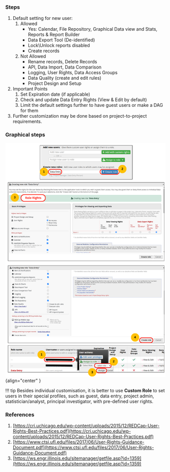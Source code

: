 ### Steps
1.	Default setting for new user:
    1.	Allowed
        -	Yes: Calendar, File Repository, Graphical Data view and Stats, Reports & Report Builder
        -	Data Export Tool (De-identified)
        -	Lock\Unlock reports disabled
        -	Create records
    2.	Not Allowed
        -	Rename records, Delete Records
        -	API, Data Import, Data Comparison
        -	Logging, User Rights, Data Access Groups
        -	Data Quality (create and edit rules) 
        -	Project Design and Setup
2.	Important Points
    1.	Set Expiration date (if applicable)
    2.	Check and update Data Entry Rights (View & Edit by default)
    3.	Limit the default settings further to have guest users or make a DAG for them
3. Further customization may be done based on project-to-project requirements.

### Graphical steps
![User rights](user-rights.png){align="center" }

!!! tip
    Besides individual customisation, it is better to use **Custom Role** to set users in their special profiles, such as guest, data entry, project admin, statistician/analyst, principal investigator, with pre-defined user rights.

### References
1.	[https://cri.uchicago.edu/wp-content/uploads/2015/12/REDCap-User-Rights-Best-Practices.pdf](https://cri.uchicago.edu/wp-content/uploads/2015/12/REDCap-User-Rights-Best-Practices.pdf)
2.	[https://www.ctsi.ufl.edu/files/2017/06/User-Rights-Guidance-Document.pdf](https://www.ctsi.ufl.edu/files/2017/06/User-Rights-Guidance-Document.pdf)
3.	[https://ws.engr.illinois.edu/sitemanager/getfile.asp?id=1359](https://ws.engr.illinois.edu/sitemanager/getfile.asp?id=1359)